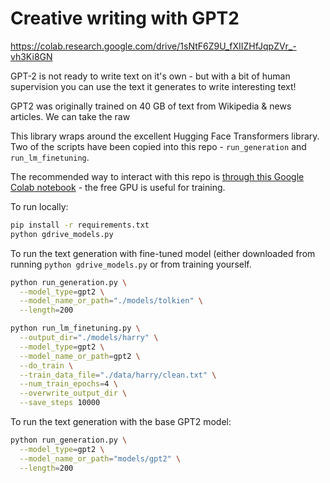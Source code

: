 # Creative writing with GPT2

https://colab.research.google.com/drive/1sNtF6Z9U_fXIIZHfJqpZVr_-vh3Ki8GN

GPT-2 is not ready to write text on it's own - but with a bit of human supervision you can use the text it generates to write interesting text!  

GPT2 was originally trained on 40 GB of text from Wikipedia & news articles.  We can take the raw

This library wraps around the excellent Hugging Face Transformers library.  Two of the scripts have been copied into this repo - `run_generation` and `run_lm_finetuning`.  

The recommended way to interact with this repo is [through this Google Colab notebook](https://colab.research.google.com/drive/1sNtF6Z9U_fXIIZHfJqpZVr_-vh3Ki8GN) - the free GPU is useful for training.

To run locally:

```bash
pip install -r requirements.txt
python gdrive_models.py
```

To run the text generation with fine-tuned model (either downloaded from running `python gdrive_models.py` or from training yourself.

```bash
python run_generation.py \
  --model_type=gpt2 \
  --model_name_or_path="./models/tolkien" \
  --length=200
```

```bash
python run_lm_finetuning.py \
  --output_dir="./models/harry" \
  --model_type=gpt2 \
  --model_name_or_path=gpt2 \
  --do_train \
  --train_data_file="./data/harry/clean.txt" \
  --num_train_epochs=4 \
  --overwrite_output_dir \
  --save_steps 10000
```

To run the text generation with the base GPT2 model:

```bash
python run_generation.py \
  --model_type=gpt2 \
  --model_name_or_path="models/gpt2" \
  --length=200
```

